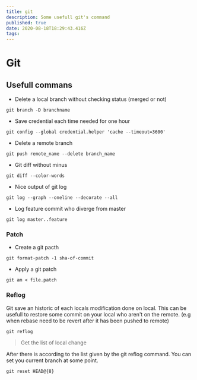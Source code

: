 ```yaml
---
title: git
description: Some usefull git's command
published: true
date: 2020-08-18T18:29:43.416Z
tags: 
---
```


# Git

## Usefull commans

* Delete a local branch without checking status (merged or not)

```shell
git branch -D branchname
```

* Save credential each time needed for one hour

```shell
git config --global credential.helper 'cache --timeout=3600'
```

* Delete a remote branch

```shell
git push remote_name --delete branch_name
```

* Git diff without minus

```shell
git diff --color-words
```

* Nice output of git log

```shell
git log --graph --oneline --decorate --all
```

* Log feature commit who diverge from master

```shell
git log master..feature
```

### Patch

* Create a git pacth

```shell
git format-patch -1 sha-of-commit
```

* Apply a git patch

```shell
git am < file.patch
```

### Reflog

Git save an historic of each locals modification done on local. This can be usefull to restore some commit on your local who aren't on the remote. (e.g when rebase need to be revert after it has been pushed to remote)

```shell
git reflog
```
> Get the list of local change

After there is according to the list given by the git reflog command. You can set you current branch at some point.

```shell
git reset HEAD@{8}
```
